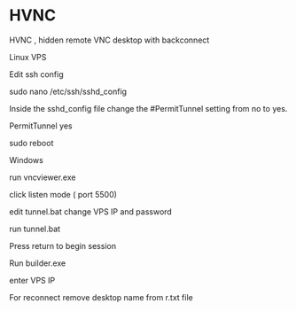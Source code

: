# HVNC
HVNC , hidden remote VNC desktop with backconnect


Linux  VPS 

Edit ssh config 

sudo nano /etc/ssh/sshd_config

Inside the sshd_config file  change the #PermitTunnel setting from no to yes.

PermitTunnel yes

sudo reboot


Windows

run vncviewer.exe

click listen mode ( port 5500)

edit tunnel.bat change VPS IP and password

run tunnel.bat

Press return to begin session


Run  builder.exe

enter VPS IP

For reconnect remove desktop name from r.txt file

